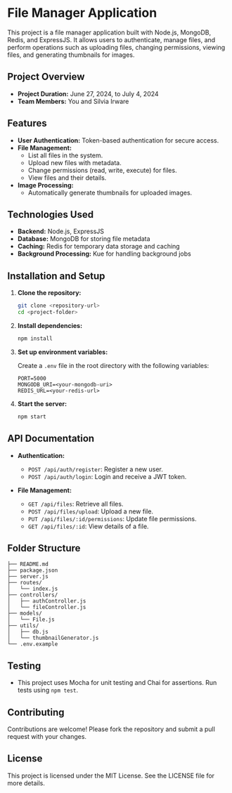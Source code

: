# File Manager Application

This project is a file manager application built with Node.js, MongoDB, Redis, and ExpressJS. It allows users to authenticate, manage files, and perform operations such as uploading files, changing permissions, viewing files, and generating thumbnails for images.

## Project Overview

- **Project Duration:** June 27, 2024, to July 4, 2024
- **Team Members:** You and Silvia Irware

## Features

- **User Authentication:** Token-based authentication for secure access.
- **File Management:**
  - List all files in the system.
  - Upload new files with metadata.
  - Change permissions (read, write, execute) for files.
  - View files and their details.
- **Image Processing:**
  - Automatically generate thumbnails for uploaded images.

## Technologies Used

- **Backend:** Node.js, ExpressJS
- **Database:** MongoDB for storing file metadata
- **Caching:** Redis for temporary data storage and caching
- **Background Processing:** Kue for handling background jobs

## Installation and Setup

1. **Clone the repository:**

   ```bash
   git clone <repository-url>
   cd <project-folder>
   ```

2. **Install dependencies:**

   ```bash
   npm install
   ```

3. **Set up environment variables:**

   Create a `.env` file in the root directory with the following variables:

   ```dotenv
   PORT=5000
   MONGODB_URI=<your-mongodb-uri>
   REDIS_URL=<your-redis-url>
   ```

4. **Start the server:**

   ```bash
   npm start
   ```

## API Documentation

- **Authentication:**
  - `POST /api/auth/register`: Register a new user.
  - `POST /api/auth/login`: Login and receive a JWT token.

- **File Management:**
  - `GET /api/files`: Retrieve all files.
  - `POST /api/files/upload`: Upload a new file.
  - `PUT /api/files/:id/permissions`: Update file permissions.
  - `GET /api/files/:id`: View details of a file.

## Folder Structure

```
├── README.md
├── package.json
├── server.js
├── routes/
│   └── index.js
├── controllers/
│   ├── authController.js
│   └── fileController.js
├── models/
│   └── File.js
├── utils/
│   ├── db.js
│   └── thumbnailGenerator.js
└── .env.example
```

## Testing

- This project uses Mocha for unit testing and Chai for assertions. Run tests using `npm test`.

## Contributing

Contributions are welcome! Please fork the repository and submit a pull request with your changes.

## License

This project is licensed under the MIT License. See the LICENSE file for more details.
